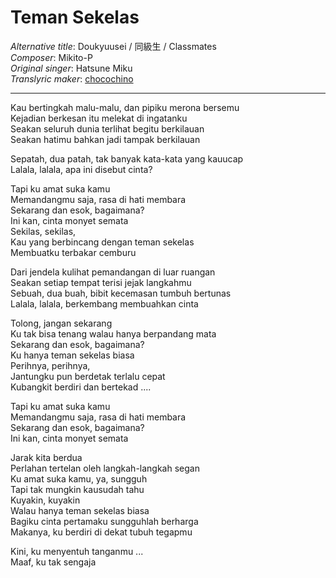# Teman Sekelas
_Alternative title_: Doukyuusei / 同級生 / Classmates  
_Composer_: Mikito-P  
_Original singer_: Hatsune Miku  
_Translyric maker_: [chocochino](http://soundcloud.com/chocochino)  

---

Kau bertingkah malu-malu, dan pipiku merona bersemu  
Kejadian berkesan itu melekat di ingatanku  
Seakan seluruh dunia terlihat begitu berkilauan  
Seakan hatimu bahkan jadi tampak berkilauan  

Sepatah, dua patah, tak banyak kata-kata yang kauucap  
Lalala, lalala, apa ini disebut cinta?  

Tapi ku amat suka kamu  
Memandangmu saja, rasa di hati membara  
Sekarang dan esok, bagaimana?  
Ini kan, cinta monyet semata  
Sekilas, sekilas,  
Kau yang berbincang dengan teman sekelas  
Membuatku terbakar cemburu  

Dari jendela kulihat pemandangan di luar ruangan  
Seakan setiap tempat terisi jejak langkahmu  
Sebuah, dua buah, bibit kecemasan tumbuh bertunas  
Lalala, lalala, berkembang membuahkan cinta  

Tolong, jangan sekarang  
Ku tak bisa tenang walau hanya berpandang mata  
Sekarang dan esok, bagaimana?  
Ku hanya teman sekelas biasa  
Perihnya, perihnya,  
Jantungku pun berdetak terlalu cepat  
Kubangkit berdiri dan bertekad ....  

Tapi ku amat suka kamu  
Memandangmu saja, rasa di hati membara  
Sekarang dan esok, bagaimana?  
Ini kan, cinta monyet semata  

Jarak kita berdua  
Perlahan tertelan oleh langkah-langkah segan  
Ku amat suka kamu, ya, sungguh  
Tapi tak mungkin kausudah tahu  
Kuyakin, kuyakin  
Walau hanya teman sekelas biasa  
Bagiku cinta pertamaku sungguhlah berharga  
Makanya, ku berdiri di dekat tubuh tegapmu  

Kini, ku menyentuh tanganmu ...  
Maaf, ku tak sengaja  